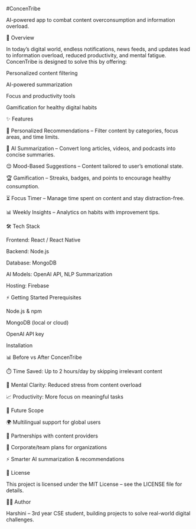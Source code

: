 #ConcenTribe

AI-powered app to combat content overconsumption and information overload.

🚀 Overview

In today’s digital world, endless notifications, news feeds, and updates lead to information overload, reduced productivity, and mental fatigue.
ConcenTribe is designed to solve this by offering:

Personalized content filtering

AI-powered summarization

Focus and productivity tools

Gamification for healthy digital habits

✨ Features

🎯 Personalized Recommendations – Filter content by categories, focus areas, and time limits.

🤖 AI Summarization – Convert long articles, videos, and podcasts into concise summaries.

😌 Mood-Based Suggestions – Content tailored to user’s emotional state.

🏆 Gamification – Streaks, badges, and points to encourage healthy consumption.

⏳ Focus Timer – Manage time spent on content and stay distraction-free.

📊 Weekly Insights – Analytics on habits with improvement tips.

🛠️ Tech Stack

Frontend: React / React Native

Backend: Node.js 

Database: MongoDB

AI Models: OpenAI API, NLP Summarization

Hosting: Firebase 

⚡ Getting Started
Prerequisites

Node.js & npm

MongoDB (local or cloud)

OpenAI API key

Installation


📊 Before vs After ConcenTribe

⏱️ Time Saved: Up to 2 hours/day by skipping irrelevant content

🧘 Mental Clarity: Reduced stress from content overload

📈 Productivity: More focus on meaningful tasks

🔮 Future Scope

🌍 Multilingual support for global users

🤝 Partnerships with content providers

📱 Corporate/team plans for organizations

⚡ Smarter AI summarization & recommendations

📜 License

This project is licensed under the MIT License – see the LICENSE
 file for details.

👩‍💻 Author

Harshini – 3rd year CSE student, building projects to solve real-world digital challenges.
